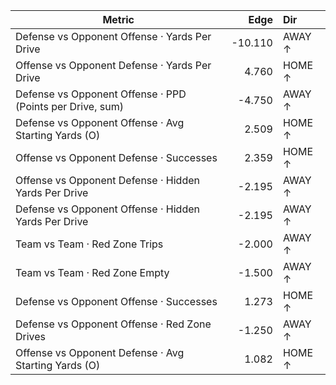 | Metric | Edge | Dir |
|---|---:|:---|
| Defense vs Opponent Offense · Yards Per Drive | -10.110 | AWAY ↑ |
| Offense vs Opponent Defense · Yards Per Drive | 4.760 | HOME ↑ |
| Defense vs Opponent Offense · PPD (Points per Drive, sum) | -4.750 | AWAY ↑ |
| Defense vs Opponent Offense · Avg Starting Yards (O) | 2.509 | HOME ↑ |
| Offense vs Opponent Defense · Successes | 2.359 | HOME ↑ |
| Offense vs Opponent Defense · Hidden Yards Per Drive | -2.195 | AWAY ↑ |
| Defense vs Opponent Offense · Hidden Yards Per Drive | -2.195 | AWAY ↑ |
| Team vs Team · Red Zone Trips | -2.000 | AWAY ↑ |
| Team vs Team · Red Zone Empty | -1.500 | AWAY ↑ |
| Defense vs Opponent Offense · Successes | 1.273 | HOME ↑ |
| Defense vs Opponent Offense · Red Zone Drives | -1.250 | AWAY ↑ |
| Offense vs Opponent Defense · Avg Starting Yards (O) | 1.082 | HOME ↑ |
